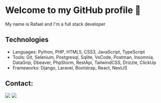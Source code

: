 # Welcome to my GitHub profile 👋

My name is Rafael and I'm a full stack developer

## Technologies
- Languages: Python, PHP, HTML5, CSS3, JavaScript, TypeScript
- Tools: Git, Selenium, Postgresql, Sqlite, VsCode, Postman, Insomnia, DataGrip, Dbeaver, PhpStorm, RestApi, TailwindCSS, Drizzle, ClickUp
- Frameworks: Django, Laravel, Bootstrap, React, NextJS

## Contact:

<div>
<a href = "mailto:rafaelxb.dev@gmail.com"><img loading="lazy" src="https://img.shields.io/badge/Gmail-D14836?style=for-the-badge&logo=gmail&logoColor=white" target="_blank"></a>
<a href="https://www.linkedin.com/in/rafael-ximenes-blois/" target="_blank"><img loading="lazy" src="https://img.shields.io/badge/-LinkedIn-%230077B5?style=for-the-badge&logo=linkedin&logoColor=white" target="_blank"></a>   
</div>
<br>
